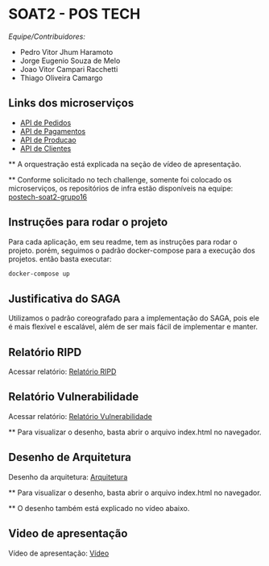# SOAT2 - POS TECH

*Equipe/Contribuidores:* 
- Pedro Vitor Jhum Haramoto
- Jorge Eugenio Souza de Melo
- Joao Vitor Campari Racchetti
- Thiago Oliveira Camargo

## Links dos microserviços
- [API de Pedidos](https://github.com/postech-soat2-grupo16/pedidos-api)
- [API de Pagamentos](https://github.com/postech-soat2-grupo16/pagamentos-api)
- [API de Producao](https://github.com/postech-soat2-grupo16/producao-api)
- [API de Clientes](https://github.com/postech-soat2-grupo16/clientes-api)

** A orquestração está explicada na seção de vídeo de apresentação.

** Conforme solicitado no tech challenge, somente foi colocado os microserviços, os repositórios de infra estão disponíveis na equipe: [postech-soat2-grupo16](https://github.com/orgs/postech-soat2-grupo16)
## Instruções para rodar o projeto
Para cada aplicação, em seu readme, tem as instruções para rodar o projeto.
porém, seguimos o padrão docker-compose para a execução dos projetos. então basta executar:
```bash
docker-compose up
```

## Justificativa do SAGA
Utilizamos o padrão coreografado para a implementação do SAGA, 
pois ele é mais flexível e escalável, além de ser mais fácil de implementar e manter.

## Relatório RIPD
Acessar relatório: [Relatório RIPD](relatorio_ripd/relatorioripd.md)
## Relatório Vulnerabilidade
Acessar relatório: [Relatório Vulnerabilidade](https://github.com/postech-soat2-grupo16/docs/tree/main/vulnerability-report)

** Para visualizar o desenho, basta abrir o arquivo index.html no navegador.

## Desenho de Arquitetura
Desenho da arquitetura: [Arquitetura](desenhoarquitetura/index.html)

** Para visualizar o desenho, basta abrir o arquivo index.html no navegador.

** O desenho também está explicado no vídeo abaixo.
## Video de apresentação
Vídeo de apresentação: [Vídeo](https://youtu.be/bHF6sKLcZnc?si=fbFKI65blJfC0LCV)
